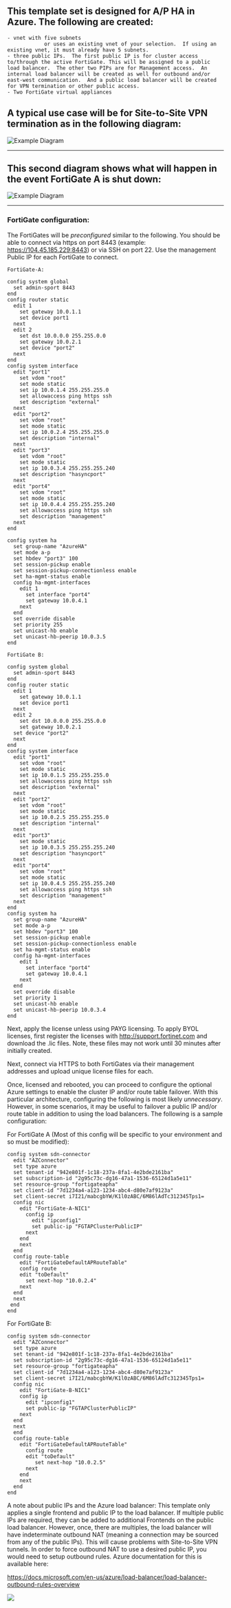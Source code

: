 ## This template set is designed for A/P HA in Azure.  The following are created:
	- vnet with five subnets
                or uses an existing vnet of your selection.  If using an existing vnet, it must already have 5 subnets.
	- three public IPs.  The first public IP is for cluster access to/through the active FortiGate. This will be assigned to a public load balancer.  The other two PIPs are for Management access.  An internal load balancer will be created as well for outbound and/or east-west communication.  And a public load balancer will be created for VPN termination or other public access.
	- Two FortiGate virtual appliances

A typical use case will be for Site-to-Site VPN termination as in the following diagram:
---

![Example Diagram](https://raw.githubusercontent.com/fortinetsolutions/Azure-Templates/master/FortiGate/Active-Passive-HA-w-Azure-LBs/APDiagram1.png)

---

This second diagram shows what will happen in the event FortiGate A is shut down:
---

![Example Diagram](https://raw.githubusercontent.com/fortinetsolutions/Azure-Templates/master/FortiGate/Active-Passive-HA-w-Azure-LBs/APDiagram2.png)

---

### FortiGate configuration:

The FortiGates will be *preconfigured* similar to the following.  You should be able to connect via https on port 8443 (example: https://104.45.185.229:8443) or via SSH on port 22.  Use the management Public IP for each FortiGate to connect.

    FortiGate-A:
    
    config system global
      set admin-sport 8443
    end
    config router static
      edit 1
        set gateway 10.0.1.1
        set device port1
      next
      edit 2
        set dst 10.0.0.0 255.255.0.0
        set gateway 10.0.2.1
        set device "port2"
      next
    end
    config system interface
      edit "port1"
        set vdom "root"
        set mode static
        set ip 10.0.1.4 255.255.255.0
        set allowaccess ping https ssh
        set description "external"
      next
      edit "port2"
        set vdom "root"
        set mode static
        set ip 10.0.2.4 255.255.255.0
        set description "internal"
      next
      edit "port3"
        set vdom "root"
        set mode static
        set ip 10.0.3.4 255.255.255.240
        set description "hasyncport"
      next
      edit "port4"
        set vdom "root"
        set mode static
        set ip 10.0.4.4 255.255.255.240
        set allowaccess ping https ssh 
        set description "management"
      next
    end
    
    config system ha
      set group-name "AzureHA"
      set mode a-p
      set hbdev "port3" 100
      set session-pickup enable
      set session-pickup-connectionless enable
      set ha-mgmt-status enable
      config ha-mgmt-interfaces
        edit 1
          set interface "port4"
          set gateway 10.0.4.1
        next
      end
      set override disable
      set priority 255
      set unicast-hb enable
      set unicast-hb-peerip 10.0.3.5
    end
    
    FortiGate B:
    
    config system global
      set admin-sport 8443
    end
    config router static
      edit 1
        set gateway 10.0.1.1
        set device port1
      next
      edit 2
        set dst 10.0.0.0 255.255.0.0
        set gateway 10.0.2.1
      set device "port2"
      next
    end
    config system interface
      edit "port1"
        set vdom "root"
        set mode static
        set ip 10.0.1.5 255.255.255.0
        set allowaccess ping https ssh 
        set description "external"
      next
      edit "port2"
        set vdom "root"
        set mode static
        set ip 10.0.2.5 255.255.255.0
        set description "internal"
      next
      edit "port3"
        set mode static
        set ip 10.0.3.5 255.255.255.240
        set description "hasyncport"
      next
      edit "port4"
        set vdom "root"
        set mode static
        set ip 10.0.4.5 255.255.255.240
        set allowaccess ping https ssh
        set description "management"
      next
    end
    config system ha
      set group-name "AzureHA"
      set mode a-p
      set hbdev "port3" 100
      set session-pickup enable
      set session-pickup-connectionless enable
      set ha-mgmt-status enable
      config ha-mgmt-interfaces
        edit 1
          set interface "port4"
          set gateway 10.0.4.1
        next
      end
      set override disable
      set priority 1
      set unicast-hb enable
      set unicast-hb-peerip 10.0.3.4
    end

Next, apply the license unless using PAYG licensing.  To apply BYOL licenses, first register the licenses with http://support.fortinet.com and download the .lic files.  Note, these files may not work until 30 minutes after initially created.

Next, connect via HTTPS to both FortiGates via their management addresses and upload unique license files for each.

Once, licensed and rebooted, you can proceed to configure the optional Azure settings to enable the cluster IP and/or route table failover.  With this particular architecture, configuring the following is most likely *unnecessary*.  However, in some scenarios, it may be useful to failover a public IP and/or route table in addition to using the load balancers.  The following is a sample configuration:

For FortiGate A (Most of this config will be specific to your environment and so must be modified):
    
    config system sdn-connector
      edit "AZConnector"
      set type azure
      set tenant-id "942e801f-1c18-237a-8fa1-4e2bde2161ba"
      set subscription-id "2g95c73c-dg16-47a1-1536-65124d1a5e11"
      set resource-group "fortigateapha"
      set client-id "7d1234a4-a123-1234-abc4-d80e7af9123a"
      set client-secret i7I21/mabcgbYW/K1l0zABC/6M86lAdTc312345Tps1=
      config nic
        edit "FortiGate-A-NIC1"
          config ip
            edit "ipconfig1"
            set public-ip "FGTAPClusterPublicIP"
          next
        end
        next
      end
      config route-table
        edit "FortiGateDefaultAPRouteTable"
        config route
        edit "toDefault"
          set next-hop "10.0.2.4"
        next
      end
      next
     end
    end

For FortiGate B:

    config system sdn-connector
      edit "AZConnector"
      set type azure
      set tenant-id "942e801f-1c18-237a-8fa1-4e2bde2161ba"
      set subscription-id "2g95c73c-dg16-47a1-1536-65124d1a5e11"
      set resource-group "fortigateapha"
      set client-id "7d1234a4-a123-1234-abc4-d80e7af9123a"
      set client-secret i7I21/mabcgbYW/K1l0zABC/6M86lAdTc312345Tps1=
      config nic
        edit "FortiGate-B-NIC1"
        config ip
          edit "ipconfig1"
          set public-ip "FGTAPClusterPublicIP"
        next
      end
      next
      end
      config route-table
        edit "FortiGateDefaultAPRouteTable"
          config route
          edit "toDefault"
             set next-hop "10.0.2.5"
          next
        end
        next
      end
    end

A note about public IPs and the Azure load balancer:  This template only applies a single frontend and public IP to the load balancer.  If multiple public IPs are required, they can be added to additional Frontends on the public load balancer.  However, once, there are multiples, the load balancer will have indeterminate outbound NAT (meaning a connection may be sourced from any of the public IPs).  This will cause problems with Site-to-Site VPN tunnels.  In order to force outbound NAT to use a desired public IP, you would need to setup outbound rules.  Azure documentation for this is available here:

https://docs.microsoft.com/en-us/azure/load-balancer/load-balancer-outbound-rules-overview


<a href="https://portal.azure.com/#create/Microsoft.Template/uri/https%3A%2F%2Fraw.githubusercontent.com/fortinetsolutions/Azure-Templates/master/FortiGate/Active-Passive-HA-w-Azure-LBs/azuredeploy.json" target="_blank">
    <img src="http://azuredeploy.net/deploybutton.png"/>
</a>
